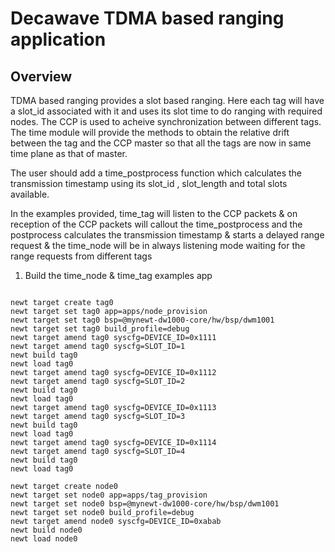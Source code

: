 <!--
#
# Licensed to the Apache Software Foundation (ASF) under one
# or more contributor license agreements.  See the NOTICE file
# distributed with this work for additional information
# regarding copyright ownership.  The ASF licenses this file
# to you under the Apache License, Version 2.0 (the
# "License"); you may not use this file except in compliance
# with the License.  You may obtain a copy of the License at
#
# http://www.apache.org/licenses/LICENSE-2.0
#
# Unless required by applicable law or agreed to in writing,
# software distributed under the License is distributed on an
# "AS IS" BASIS, WITHOUT WARRANTIES OR CONDITIONS OF ANY
#  KIND, either express or implied.  See the License for the
# specific language governing permissions and limitations
# under the License.
#
-->

# Decawave TDMA based ranging application

## Overview
TDMA based ranging provides a slot based ranging. Here each tag will have a slot_id associated with it and uses its slot time 
to do ranging with required nodes. The CCP is used to acheive synchronization between different tags. The time module will
provide the methods to obtain the relative drift between the tag and the CCP master so that all the tags are now in same time
plane as that of master.

The user should add a time_postprocess function which calculates the transmission timestamp using its slot_id , slot_length and total slots available.

In the examples provided, time_tag will listen to the CCP packets & on reception of the CCP packets will callout the time_postprocess and the postprocess calculates the transmission timestamp & starts a delayed range request
& the time_node will be in always listening mode waiting for the range requests from different tags

1. Build the time_node & time_tag examples app

```no-highlight

newt target create tag0
newt target set tag0 app=apps/node_provision
newt target set tag0 bsp=@mynewt-dw1000-core/hw/bsp/dwm1001
newt target set tag0 build_profile=debug 
newt target amend tag0 syscfg=DEVICE_ID=0x1111
newt target amend tag0 syscfg=SLOT_ID=1
newt build tag0
newt load tag0
newt target amend tag0 syscfg=DEVICE_ID=0x1112
newt target amend tag0 syscfg=SLOT_ID=2
newt build tag0
newt load tag0
newt target amend tag0 syscfg=DEVICE_ID=0x1113
newt target amend tag0 syscfg=SLOT_ID=3
newt build tag0
newt load tag0
newt target amend tag0 syscfg=DEVICE_ID=0x1114
newt target amend tag0 syscfg=SLOT_ID=4
newt build tag0
newt load tag0

newt target create node0
newt target set node0 app=apps/tag_provision
newt target set node0 bsp=@mynewt-dw1000-core/hw/bsp/dwm1001
newt target set node0 build_profile=debug 
newt target amend node0 syscfg=DEVICE_ID=0xabab
newt build node0
newt load node0

```
